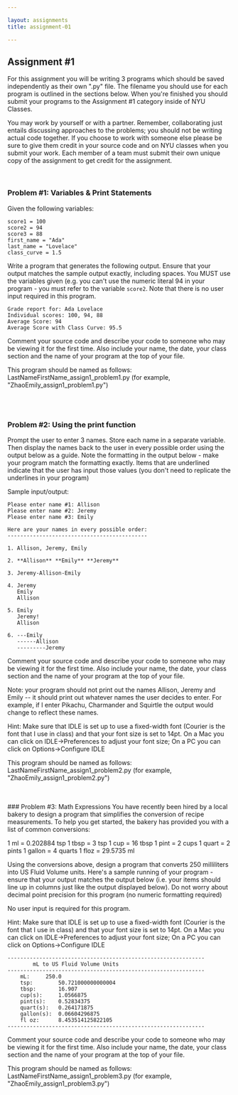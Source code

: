 ```yaml
---

layout: assignments
title: assignment-01

---
```


## Assignment #1
For this assignment you will be writing 3 programs which should be saved independently as their own ".py" file. The filename you should use for each program is outlined in the sections below. When you're finished you should submit your programs to the Assignment #1 category inside of NYU Classes.

You may work by yourself or with a partner. Remember, collaborating just entails discussing approaches to the problems; you should not be writing actual code together. If you choose to work with someone else please be sure to give them credit in your source code and on NYU classes when you submit your work.  Each member of a team must submit their own unique copy of the assignment to get credit for the assignment.

<div class="section-break"><br></div>

### Problem #1: Variables & Print Statements
Given the following variables:

```
score1 = 100
score2 = 94
score3 = 88
first_name = "Ada"
last_name = "Lovelace"
class_curve = 1.5
```

Write a program that generates the following output. Ensure that your output matches the sample output exactly, including spaces. You MUST use the variables given (e.g. you can't use the numeric literal 94 in your program - you must refer to the variable `score2`. Note that there is no user input required in this program.

```
Grade report for: Ada Lovelace
Individual scores: 100, 94, 88
Average Score: 94
Average Score with Class Curve: 95.5
``` 

Comment your source code and describe your code to someone who may be viewing it for the first time. Also include your name, the date, your class section and the name of your program at the top of your file.

This program should be named as follows:
LastNameFirstName_assign1_problem1.py (for example, "ZhaoEmily_assign1_problem1.py")

<div class="section-break"><br><br></div>

### Problem #2: Using the print function
Prompt the user to enter 3 names. Store each name in a separate variable. Then display the names back to the user in every possible order using the output below as a guide. Note the formatting in the output below - make your program match the formatting exactly. Items that are underlined indicate that the user has input those values (you don't need to replicate the underlines in your program)

Sample input/output:

```
Please enter name #1: Allison
Please enter name #2: Jeremy
Please enter name #3: Emily

Here are your names in every possible order:
--------------------------------------------

1. Allison, Jeremy, Emily

2. **Allison** **Emily** **Jeremy**

3. Jeremy-Allison-Emily

4. Jeremy
   Emily
   Allison

5. Emily
   Jeremy!
   Allison

6. ---Emily
   ------Allison
   ---------Jeremy
```

Comment your source code and describe your code to someone who may be viewing it for the first time. Also include your name, the date, your class section and the name of your program at the top of your file.

Note: your program should not print out the names Allison, Jeremy and Emily -- it should print out whatever names the user decides to enter. For example, if I enter Pikachu, Charmander and Squirtle the output would change to reflect these names.

Hint: Make sure that IDLE is set up to use a fixed-width font (Courier is the font that I use in class) and that your font size is set to 14pt. On a Mac you can click on IDLE->Preferences to adjust your font size; On a PC you can click on Options->Configure IDLE

This program should be named as follows:
LastNameFirstName_assign1_problem2.py (for example, "ZhaoEmily_assign1_problem2.py")

<div class="section-break"><br><br></div>
### Problem #3: Math Expressions
You have recently been hired by a local bakery to design a program that simplifies the conversion of recipe measurements. To help you get started, the bakery has provided you with a list of common conversions:

1 ml = 0.202884 tsp
1 tbsp = 3 tsp
1 cup = 16 tbsp
1 pint = 2 cups
1 quart = 2 pints
1 gallon = 4 quarts
1 floz = 29.5735 ml

Using the conversions above, design a program that converts 250 milliliters into US Fluid Volume units. Here's a sample running of your program - ensure that your output matches the output below (i.e. your items should line up in columns just like the output displayed below). Do not worry about decimal point precision for this program (no numeric formatting required)

No user input is required for this program.

Hint: Make sure that IDLE is set up to use a fixed-width font (Courier is the font that I use in class) and that your font size is set to 14pt. On a Mac you can click on IDLE->Preferences to adjust your font size; On a PC you can click on Options->Configure IDLE

```
--------------------------------------------------------------
		mL to US Fluid Volume Units
--------------------------------------------------------------
	mL:		250.0
	tsp:		50.721000000000004
	tbsp:		16.907
	cup(s):		1.0566875
	pint(s):	0.52834375
	quart(s):	0.264171875
	gallon(s):	0.06604296875
	fl oz:		8.453514125822105
--------------------------------------------------------------
```

Comment your source code and describe your code to someone who may be viewing it for the first time. Also include your name, the date, your class section and the name of your program at the top of your file.

This program should be named as follows:
LastNameFirstName_assign1_problem3.py (for example, "ZhaoEmily_assign1_problem3.py")